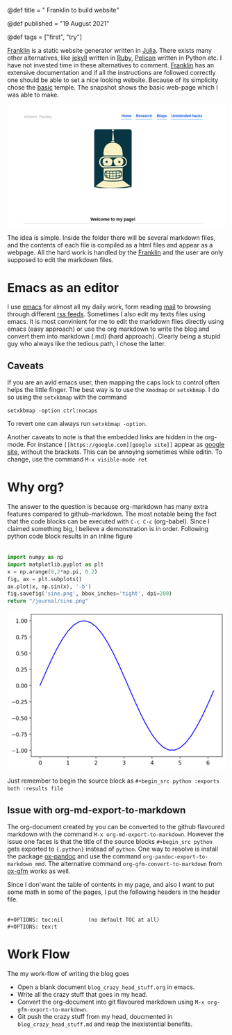 @def title = " Franklin to build website"

@def published = "19 August 2021"

@def tags = ["first", "try"]

[Franklin](https://franklinjl.org/) is a static website generator written in [Julia](https://julialang.org/). There exists many other alternatives, like [ jekyll](https://jekyllrb.com/) written in [Ruby](https://www.ruby-lang.org/en/ ), [Pelican](https://docs.getpelican.com/en/3.6.3/) written in Python etc. I have not invested time in these alternatives to comment. [Franklin](https://franklinjl.org/) has an extensive documentation and if all the instructions are followed correctly one should be able to set a nice looking website. Because of its simplicity chose the [basic](https://tlienart.github.io/FranklinTemplates.jl) temple. The snapshot shows the basic web-page which I was able to make.

![img](/journal/snap_minimal.png)

The idea is simple. Inside the folder there will be several markdown files, and the contents of each file is compiled as a html files and appear as a webpage. All the hard work is handled by the [Franklin](https://franklin.org) and the user are only supposed to edit the markdown files.


# Emacs as an editor

I use [emacs](https://www.gnu.org/software/emacs/) for almost all my daily work, form reading [mail](https://www.emacswiki.org/emacs/mu4e) to browsing through different [rss feeds](https://github.com/skeeto/elfeed). Sometimes I also edit my texts files using emacs. It is most convinient for me to edit the markdown files directly using emacs (easy approach) or use the org markdown to write the blog and convert them into markdown (.md) (hard approach). Clearly being a stupid guy who always like the tedious path, I chose the latter.


## Caveats

If you are an avid emacs user, then mapping the caps lock to control often helps the little finger. The best way is to use the `Xmodmap` or `setxkbmap`. I do so using the `setxkbmap` with the command

```shell
setxkbmap -option ctrl:nocaps
```

To revert one can always run `setxkbmap -option`.

Another caveats to note is that the embedded links are hidden in the org-mode. For instance `[[https://google.com][google site]]` appear as [google site](https://google.com), without the brackets. This can be annoying sometimes while editin. To change, use the command `M-x visible-mode ret`


# Why org?

The answer to the question is because org-markdown has many extra features compared to github-markdown. The most notable being the fact that the code blocks can be executed with `C-c C-c` (org-babel). Since I claimed something big, I believe a demonstration is in order. Following python code block results in an inline figure

```python

import numpy as np
import matplotlib.pyplot as plt
x = np.arange(0,2*np.pi, 0.2)
fig, ax = plt.subplots()
ax.plot(x, np.sin(x), '-b')
fig.savefig('sine.png', bbox_inches='tight', dpi=200)
return "/journal/sine.png"

```

![img](/journal/sine.png)

Just remember to begin the source block as `#+begin_src python :exports both :results file`


## Issue with org-md-export-to-markdown

The org-document created by you can be converted to the github flavoured markdown with the command `M-x org-md-export-to-markdown`. However the issue one faces is that the title of the source blocks `#+begin_src python` gets exported to `{.python}` instead of `python`. One way to resolve is install the package [ox-pandoc](https://github.com/kawabata/ox-pandoc) and use the command `org-pandoc-export-to-markdown_mmd`. The alternative command `org-gfm-convert-to-markdown` from [ox-gfm](https://github.com/larstvei/ox-gfm) works as well.

Since I don'want the table of contents in my page, and also I want to put some math in some of the pages, I put the following headers in the header file.

```emacs-lisp

#+OPTIONS: toc:nil        (no default TOC at all)
#+OPTIONS: tex:t

```


# Work Flow

The my work-flow of writing the blog goes

-   Open a blank document `blog_crazy_head_stuff.org` in emacs.
-   Write all the crazy stuff that goes in my head.
-   Convert the org-document into git flavoured markdown using `M-x org-gfm-export-to-markdown`.
-   Git push the crazy stuff from my head, doucmented in `blog_crazy_head_stuff.md` and reap the inexistential benefits.
